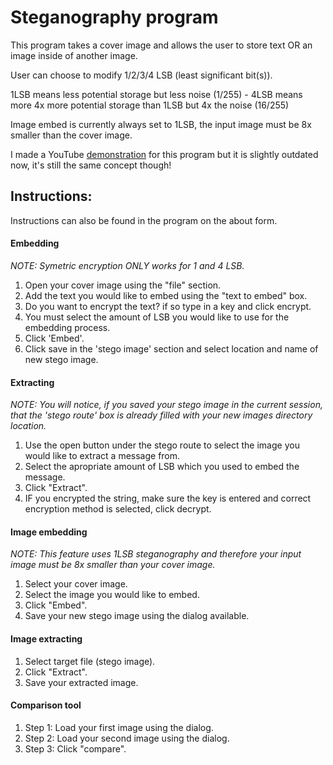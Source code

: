<h1><b>Steganography program</b></h1>
<p>This program takes a cover image and allows the user to store text OR an image inside of another image.</p>
<p>User can choose to modify 1/2/3/4 LSB (least significant bit(s)).<p> 
<p>1LSB means less potential storage but less noise (1/255) - 4LSB means more 4x more potential storage than 1LSB but 4x the noise (16/255)<p>
<p>Image embed is currently always set to 1LSB, the input image must be 8x smaller than the cover image.</p>
<p>I made a YouTube <a href="https://youtu.be/Bgl_wmb9dU0">demonstration</a> for this program but it is slightly outdated now, it's still the same concept though!</p>

<h2>Instructions:</h2>
<p>Instructions can also be found in the program on the about form.</p>
<h4>Embedding</h4>
<p><i>NOTE: Symetric encryption ONLY works for 1 and 4 LSB.</i></p>
<ol>
<li>Open your cover image using the &quot;file&quot; section.</li>

<li>Add the text you would like to embed using the &quot;text to embed&quot; box.</li>

<li>Do you want to encrypt the text? if so type in a key and click encrypt.</li>

<li>You must select the amount of LSB you would like to use for the embedding process.</li>

<li>Click 'Embed'.</li>

<li>Click save in the 'stego image' section and select location and name of new stego image.</li>
</ol>
<h4>Extracting</h4>

<p><i> NOTE: You will notice, if you saved your stego image in the current session, that the 'stego route' box is already filled with your new images directory location.</i></p>
<ol>
<li>Use the open button under the stego route to select the image you would like to extract a message from.</li>

<li>Select the apropriate amount of LSB which you used to embed the message.</li>

<li>Click &quot;Extract&quot;.</li>

<li>IF you encrypted the string, make sure the key is entered and correct encryption method is selected, click decrypt.</li>
</ol>
<h4>Image embedding</h4>

<i> NOTE: This feature uses 1LSB steganography and therefore your input image must be 8x smaller than your cover image.</i>
<ol>
<li>Select your cover image.</li>

<li>Select the image you would like to embed.</li>

<li>Click &quot;Embed&quot;.</li>

<li>Save your new stego image using the dialog available.</li>
</ol>
<h4>Image extracting</h4>
<ol>
<li>Select target file (stego image).</li>

<li>Click &quot;Extract&quot;.</li>

<li>Save your extracted image.</li>
</ol>
<h4>Comparison tool</h4>
<ol>
<li> Step 1: Load your first image using the dialog.</li>

<li>Step 2: Load your second image using the dialog.</li>

<li>Step 3: Click &quot;compare&quot;.</li>
</ol>
